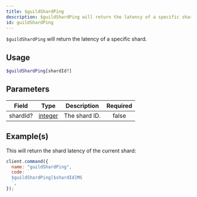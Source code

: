 ```yaml
---
title: $guildShardPing
description: $guildShardPing will return the latency of a specific shard.
id: guildShardPing
---
```


`$guildShardPing` will return the latency of a specific shard.

## Usage

```php
$guildShardPing[shardId?]
```

## Parameters

| Field    | Type                                                                                                | Description   | Required |
| -------- | --------------------------------------------------------------------------------------------------- | ------------- | :------: |
| shardId? | [integer](https://developer.mozilla.org/en-US/docs/Web/JavaScript/Reference/Global_Objects/Integer) | The shard ID. |  false   |

## Example(s)

This will return the shard latency of the current shard:

```javascript
client.command({
  name: "guildShardPing",
  code: `
  $guildShardPing[$shardId]MS
  `,
});
```
